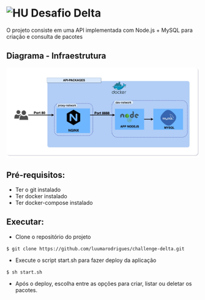 # <img src="https://avatars1.githubusercontent.com/u/7063040?v=4&s=200.jpg" alt="HU" width="24" /> Desafio Delta

O projeto consiste em uma API implementada com Node.js​ + MySQL​ para criação e consulta de pacotes

## Diagrama - Infraestrutura
<p align="center">
  <img src="Diagrama.jpg" alt="Diagrama" />
</p>

## Pré-requisitos:
* Ter o git instalado
* Ter docker instalado
* Ter docker-compose instalado

## Executar:

- Clone o repositório do projeto
```
$ git clone https://github.com/luumarodrigues/challenge-delta.git
```

- Execute o script start.sh para fazer deploy da aplicação

```
$ sh start.sh
```
- Após o deploy, escolha entre as opções para criar, listar ou deletar os pacotes.


